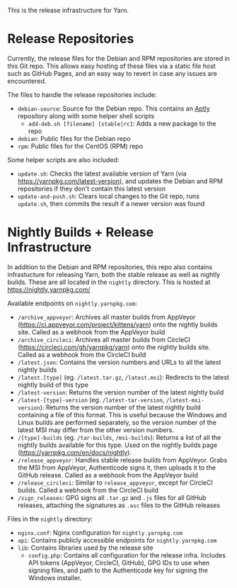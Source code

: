 This is the release infrastructure for Yarn.

# Release Repositories

Currently, the release files for the Debian and RPM repositories are stored in this Git repo. This allows easy hosting of these files via a static file host such as GitHub Pages, and an easy way to revert in case any issues are encountered.

The files to handle the release repositories include:

* `debian-source`: Source for the Debian repo. This contains an [Aptly](https://www.aptly.info/) repository along with some helper shell scripts
  * `add-deb.sh [filename] [stable|rc]`: Adds a new package to the repo
* `debian`: Public files for the Debian repo
* `rpm`: Public files for the CentOS (RPM) repo

Some helper scripts are also included:
* `update.sh`: Checks the latest available version of Yarn (via https://yarnpkg.com/latest-version), and updates the Debian and RPM repositories if they don't contain this latest version
* `update-and-push.sh`: Clears local changes to the Git repo, runs `update.sh`, then commits the result if a newer version was found

# Nightly Builds + Release Infrastructure

In addition to the Debian and RPM repositories, this repo also contains infrastucture for releasing Yarn, both the stable release as well as nightly builds. These are all located in the `nightly` directory. This is hosted at https://nightly.yarnpkg.com/

Available endpoints on `nightly.yarnpkg.com`:

* `/archive_appveyor`: Archives all master builds from AppVeyor (https://ci.appveyor.com/project/kittens/yarn) onto the nightly builds site. Called as a webhook from the AppVeyor build
* `/archive_circleci`: Archives all master builds from CircleCI (https://circleci.com/gh/yarnpkg/yarn) onto the nightly builds site. Called as a webhook from the CircleCI build
* `/latest.json`: Contains the version numbers and URLs to all the latest nightly builds
* `/latest.[type]` (eg. `/latest.tar.gz`, `/latest.msi`): Redirects to the latest nightly build of this type
* `/latest-version`: Returns the version number of the latest nightly build
* `/latest-[type]-version` (eg. `/latest-tar-version`, `/latest-msi-version`): Returns the version number of the latest nightly build containing a file of this format. This is useful because the Windows and Linux builds are performed separately, so the version number of the latest MSI may differ from the other version numbers.
* `/[type]-builds` (eg. `/tar-builds`, `/msi-builds`): Returns a list of all the nightly builds available for this type. Used on the nightly builds page (https://yarnpkg.com/en/docs/nightly).
* `/release_appveyor`: Handles stable release builds from AppVeyor. Grabs the MSI from AppVeyor, Authenticode signs it, then uploads it to the GitHub release. Called as a webhook from the AppVeyor build
* `/release_circleci`: Similar to `release_appveyor`, except for CircleCI builds. Called a webhook from the CircleCI build
* `/sign_releases`: GPG signs all `.tar.gz` and `.js` files for all GitHub releases, attaching the signatures as `.asc` files to the GitHub releases

Files in the `nightly` directory:
* `nginx.conf`: Nginx configuration for `nightly.yarnpkg.com`
* `api`: Contains publicly accessible endpoints for `nightly.yarnpkg.com`
* `lib`: Contains libraries used by the release site  
  * `config.php`: Contains all configuration for the release infra. Includes API tokens (AppVeyor, CircleCI, GitHub), GPG IDs to use when signing files, and path to the Authenticode key for signing the Windows installer.

